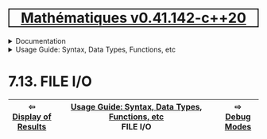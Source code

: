 [<h1 style='border: 2px solid; text-align: center'>Mathématiques v0.41.142-c++20</h1>](../../../README.md)

<details>

<summary>Documentation</summary>

# [Chapter  Documentation](../../README.md)<br>
Chapter 1. [License](../../license/README.md)<br>
Chapter 2. [About](../../about/README.md)<br>
Chapter 3. [Status, Planned Work & Release Notes](../../status-release/README.md)<br>
Chapter 4. [Introduction with Examples](../../intro/README.md)<br>
Chapter 5. [Installation](../../installation/README.md)<br>
Chapter 6. [Your First Mathématiques Project](../../first-project/README.md)<br>
Chapter 7. _Usage Guide: Syntax, Data Types, Functions, etc_ <br>
Chapter 8. [Benchmarks](../../benchmarks/README.md)<br>
Chapter 9. [Tests](../../test/README.md)<br>
Chapter 10. [Developer Guide: Modifying and Extending Mathématiques](../../developer-guide/README.md)<br>


</details>



<details>

<summary>Usage Guide: Syntax, Data Types, Functions, etc</summary>

# [7. Usage Guide: Syntax, Data Types, Functions, etc](../README.md)<br>
7.1. [Usage Guide Notation](../notation/README.md)<br>
7.2. [Scalar Types (Real, Imaginary, Complex & Quaternion)](../numbers/README.md)<br>
7.3. [Container Types (Vector, Matrix & MultiArray)](../multiarrays/README.md)<br>
7.4. [Operators](../operators/README.md)<br>
7.5. [Functions](../functions/README.md)<br>
7.6. [Linear Algebra](../linear-algebra/README.md)<br>
7.7. [Indexing, Masks, and Sorting](../indexing-sorting/README.md)<br>
7.8. [Ranges and Grids](../ranges-grids/README.md)<br>
7.9. [Calculus](../calculus/README.md)<br>
7.10. [Vector Calculus](../vector-calculus/README.md)<br>
7.11. [MultiArray Calculus](../tensor-calculus/README.md)<br>
7.12. [Display of Results](../display/README.md)<br>
7.13. _FILE I/O_ <br>
7.14. [Debug Modes](../debug/README.md)<br>


</details>



# 7.13. FILE I/O



| ⇦ <br />[Display of Results](../display/README.md)  | [Usage Guide: Syntax, Data Types, Functions, etc](../README.md)<br />FILE I/O<br /><img width=1000/> | ⇨ <br />[Debug Modes](../debug/README.md)   |
| ------------ | :-------------------------------: | ------------ |

